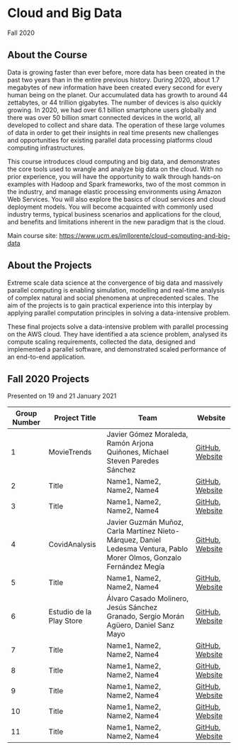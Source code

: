 # Cloud and Big Data
Fall 2020

## About the Course

Data is growing faster than ever before, more data has been created in the past two years than in the entire previous history. During 2020, about 1.7 megabytes of new information have been created every second for every human being on the planet. Our accumulated data has growth to around 44 zettabytes, or 44 trillion gigabytes. The number of devices is also quickly growing. In 2020, we had over 6.1 billion smartphone users globally and there was over 50 billion smart connected devices in the world, all developed to collect and share data. The operation of these large volumes of data in order to get their insights in real time presents new challenges and opportunities for existing parallel data processing platforms cloud computing infrastructures.

This course introduces cloud computing and big data, and demonstrates the core tools used to wrangle and analyze big data on the cloud. With no prior experience, you will have the opportunity to walk through hands-on examples with Hadoop and Spark frameworks, two of the most common in the industry, and manage elastic processing environments using Amazon Web Services. You will also explore the basics of cloud services and cloud deployment models. You will become acquainted with commonly used industry terms, typical business scenarios and applications for the cloud, and benefits and limitations inherent in the new paradigm that is the cloud.

Main course site: https://www.ucm.es/imllorente/cloud-computing-and-big-data

## About the Projects

Extreme scale data science at the convergence of big data and massively parallel computing is enabling simulation, modelling and real-time analysis of complex natural and social phenomena at unprecedented scales. The aim of the projects is to gain practical experience into this interplay by applying parallel computation principles in solving a data-intensive problem.

These final projects solve a data-intensive problem with parallel processing on the AWS cloud. They have identified a ata science problem, analysed its compute scaling requirements, collected the data, designed and implemented a parallel software, and demonstrated scaled performance of an end-to-end application.

## Fall 2020 Projects

Presented on 19 and 21 January 2021

| Group Number | Project Title | Team | Website 
| ------------ | --------- | --------- | -------- | 
|1 | MovieTrends | Javier Gómez Moraleda, Ramón Arjona Quiñones, Michael Steven Paredes Sánchez | [GitHub](https://github.com/ramonarj/Cloud-BigData), [Website](https://ramonarj.github.io/Cloud-BigData/) |
|2 | Title | Name1, Name2, Name2, Name4 | [GitHub](https://github.com), [Website](https://project.com) |
|3 | Title | Name1, Name2, Name2, Name4 | [GitHub](https://github.com), [Website](https://project.com) |
|4 | CovidAnalysis | Javier Guzmán Muñoz, Carla Martínez Nieto-Márquez, Daniel Ledesma Ventura, Pablo Morer Olmos, Gonzalo Fernández Megía | [GitHub](https://github.com/Cloud2020Group4/CovidAnalysis), [Website](https://cloud2020group4.github.io/CovidAnalysis/index.html) |
|5 | Title | Name1, Name2, Name2, Name4 | [GitHub](https://github.com), [Website](https://project.com) |
|6 | Estudio de la Play Store | Álvaro Casado Molinero, Jesús Sánchez Granado, Sergio Morán Agüero, Daniel Sanz Mayo| [GitHub](https://github.com/Gupo-06-Cloud-2020-21/Trabajo_Playstore), [Website](https://proyectocloudappstore.wordpress.com/) |
|7 | Title | Name1, Name2, Name2, Name4 | [GitHub](https://github.com), [Website](https://project.com) |
|8 | Title | Name1, Name2, Name2, Name4 | [GitHub](https://github.com), [Website](https://project.com) |
|9 | Title | Name1, Name2, Name2, Name4 | [GitHub](https://github.com), [Website](https://project.com) |
|10 | Title | Name1, Name2, Name2, Name4 | [GitHub](https://github.com), [Website](https://project.com) |
|11 | Title | Name1, Name2, Name2, Name4 | [GitHub](https://github.com), [Website](https://project.com) |

